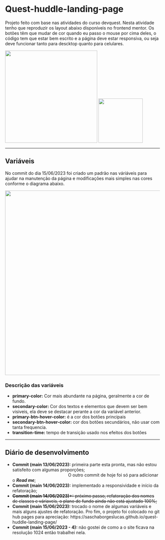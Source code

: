 <h1>Quest-huddle-landing-page</h1>
<p>Projeto feito com base nas atividades do curso devquest.
Nesta atividade tenho que reproduzir os layout abaixo disponíveis no frontend mentor.
Os botões têm que mudar de cor quando eu passo o mouse por cima deles, o código tem que estar bem escrito e a página deve estar responsiva, ou seja deve funcionar tanto para descktop quanto para celulares.</p>

<img src="https://github.com/SaschaBorgesLucas/quest-huddle-landing-page/assets/35588147/2de8aab8-9ed4-4dcd-820a-91a16d2e5235" width="300">
<img src="https://github.com/SaschaBorgesLucas/quest-huddle-landing-page/assets/35588147/5eb677f5-87c5-4d33-ba10-acf40cd51c0b" width="144">
<hr>
<h2>Variáveis</h2>
<p>No commit do dia 15/06/2023 foi criado um padrão nas váriáveis para ajudar na manutenção da página e modificações mais simples nas cores conforme o diagrama abaixo.</p>
<img src="https://github.com/SaschaBorgesLucas/quest-huddle-landing-page/assets/35588147/b3bbf55c-667f-4e10-9357-7cd92ff265f9" width="600">
<h3>Descrição das variáveis</h3>
<ul>
  <li><b>primary-color:</b> Cor mais abundante na página, geralmente a cor de fundo.</li>
  <li><b>secondary-color:</b> Cor dos textos e elementos que devem ser bem visiveis, ela deve se destacar perante a cor da variável anterior.</li>
  <li><b>primary-btn-hover-color:</b> é a cor dos botões principais</li>
  <li><b>secondary-btn-hover-color:</b> cor dos botões secundários, não usar com tanta frequencia.</li>
  <li><b>transition-time:</b> tempo de transição usado nos efeitos dos botões</li>
</ul>
<hr>
<h2>Diário de desenvolvimento</h2>
<ul>
  <li><b>Commit (main 13/06/2023):</b> primeira parte esta pronta, mas não estou satisfeito com algumas proporções; 
  <br>&nbsp;&nbsp;&nbsp;&nbsp;&nbsp;&nbsp;&nbsp;&nbsp;&nbsp;&nbsp;&nbsp;&nbsp;&nbsp;&nbsp;&nbsp;&nbsp;&nbsp;&nbsp;&nbsp;&nbsp;&nbsp;&nbsp;&nbsp;&nbsp;&nbsp;&nbsp;&nbsp;&nbsp;&nbsp;&nbsp;&nbsp;&nbsp;&nbsp;&nbsp;&nbsp;&nbsp;
    &nbsp;&nbsp;&nbsp;&nbsp;&nbsp;&nbsp;&nbsp;&nbsp;&nbsp;O outro commit de hoje foi só para adicionar o <b><i>Read me</i></b>;</li>
  <li><b>Commit (main 14/06/2023):</b> implementado a responsividade e início da refatoração;</li>
      
  <li><s><b>Commit (main 14/06/2023)+:</b> próximo passo, refatoração dos nomes de classes e váriaveis, o plano de fundo ainda não está ajustado 100%;</s></li>
  <li><b>Commit (main 15/06/2023):</b> trocado o nome de algumas variáveis e mais alguns ajustes de refatoração. Pro fim, o projeto foi colocado no git hub pages  para apreciação: https://saschaborgeslucas.github.io/quest-huddle-landing-page/ </b></li>
  <li><b>Commit (main 15/06/2023 - 4):</b> não gostei de como a o site ficava na resolução 1024 então trabalhei nela.</b></li>
</ul>


